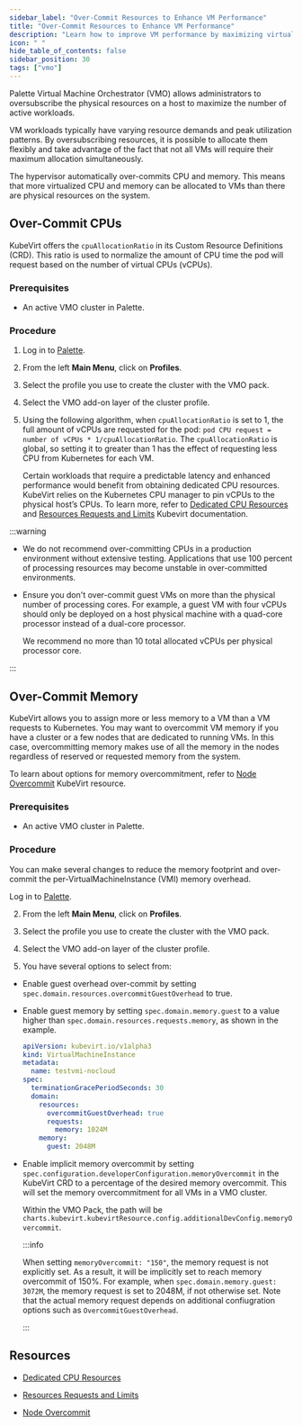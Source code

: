 ```yaml
---
sidebar_label: "Over-Commit Resources to Enhance VM Performance"
title: "Over-Commit Resources to Enhance VM Performance"
description: "Learn how to improve VM performance by maximizing virtual machine CPU and memory using Palette."
icon: " "
hide_table_of_contents: false
sidebar_position: 30
tags: ["vmo"]
---
```


Palette Virtual Machine Orchestrator (VMO) allows administrators to oversubscribe the physical resources on a host to
maximize the number of active workloads.

VM workloads typically have varying resource demands and peak utilization patterns. By oversubscribing resources, it is
possible to allocate them flexibly and take advantage of the fact that not all VMs will require their maximum allocation
simultaneously.

The hypervisor automatically over-commits CPU and memory. This means that more virtualized CPU and memory can be
allocated to VMs than there are physical resources on the system.

## Over-Commit CPUs

KubeVirt offers the `cpuAllocationRatio` in its Custom Resource Definitions (CRD). This ratio is used to normalize the
amount of CPU time the pod will request based on the number of virtual CPUs (vCPUs).

### Prerequisites

- An active VMO cluster in Palette.

### Procedure

1. Log in to [Palette](https://console.spectrocloud.com).

2. From the left **Main Menu**, click on **Profiles**.

3. Select the profile you use to create the cluster with the VMO pack.

4. Select the VMO add-on layer of the cluster profile.

5. Using the following algorithm, when `cpuAllocationRatio` is set to 1, the full amount of vCPUs are requested for the
   pod: `pod CPU request = number of vCPUs * 1/cpuAllocationRatio`. The `cpuAllocationRatio` is global, so setting it to
   greater than 1 has the effect of requesting less CPU from Kubernetes for each VM.

   Certain workloads that require a predictable latency and enhanced performance would benefit from obtaining dedicated
   CPU resources. KubeVirt relies on the Kubernetes CPU manager to pin vCPUs to the physical host’s CPUs. To learn more,
   refer to [Dedicated CPU Resources](https://kubevirt.io/user-guide/compute/dedicated_cpu_resources/) and
   [Resources Requests and Limits](https://kubevirt.io/user-guide/compute/virtual_hardware/#resources-requests-and-limits)
   Kubevirt documentation.

:::warning

- We do not recommend over-committing CPUs in a production environment without extensive testing. Applications that use
  100 percent of processing resources may become unstable in over-committed environments.

- Ensure you don't over-commit guest VMs on more than the physical number of processing cores. For example, a guest VM
  with four vCPUs should only be deployed on a host physical machine with a quad-core processor instead of a dual-core
  processor.

  We recommend no more than 10 total allocated vCPUs per physical processor core.

:::

## Over-Commit Memory

KubeVirt allows you to assign more or less memory to a VM than a VM requests to Kubernetes. You may want to overcommit
VM memory if you have a cluster or a few nodes that are dedicated to running VMs. In this case, overcommitting memory
makes use of all the memory in the nodes regardless of reserved or requested memory from the system.

To learn about options for memory overcommitment, refer to
[Node Overcommit](https://kubevirt.io/user-guide/compute/node_overcommit/) KubeVirt resource.

### Prerequisites

- An active VMO cluster in Palette.

### Procedure

You can make several changes to reduce the memory footprint and over-commit the per-VirtualMachineInstance (VMI) memory
overhead.

Log in to [Palette](https://console.spectrocloud.com).

2. From the left **Main Menu**, click on **Profiles**.

3. Select the profile you use to create the cluster with the VMO pack.

4. Select the VMO add-on layer of the cluster profile.

5. You have several options to select from:

- Enable guest overhead over-commit by setting `spec.domain.resources.overcommitGuestOverhead` to true.
- Enable guest memory by setting `spec.domain.memory.guest` to a value higher than
  `spec.domain.resources.requests.memory`, as shown in the example.

  ```yaml
  apiVersion: kubevirt.io/v1alpha3
  kind: VirtualMachineInstance
  metadata:
    name: testvmi-nocloud
  spec:
    terminationGracePeriodSeconds: 30
    domain:
      resources:
        overcommitGuestOverhead: true
        requests:
          memory: 1024M
      memory:
        guest: 2048M
  ```

- Enable implicit memory overcommit by setting `spec.configuration.developerConfiguration.memoryOvercommit` in the
  KubeVirt CRD to a percentage of the desired memory overcommit. This will set the memory overcommitment for all VMs in
  a VMO cluster.

  Within the VMO Pack, the path will be `charts.kubevirt.kubevirtResource.config.additionalDevConfig.memoryOvercommit`.

  :::info

  When setting `memoryOvercommit: "150"`, the memory request is not explicitly set. As a result, it will be implicitly
  set to reach memory overcommit of 150%. For example, when `spec.domain.memory.guest: 3072M`, the memory request is set
  to 2048M, if not otherwise set. Note that the actual memory request depends on additional confiugration options such
  as `OvercommitGuestOverhead`.

  :::

## Resources

- [Dedicated CPU Resources](https://kubevirt.io/user-guide/compute/dedicated_cpu_resources/)

- [Resources Requests and Limits](https://kubevirt.io/user-guide/compute/virtual_hardware/#resources-requests-and-limits)

- [Node Overcommit](https://kubevirt.io/user-guide/compute/node_overcommit/)
